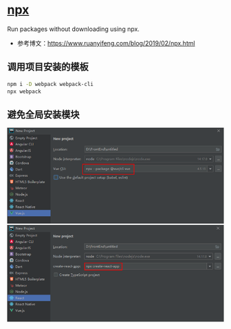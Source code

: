 # [npx](https://www.npmjs.com/package/npx)

Run packages without downloading using npx.

* 参考博文：https://www.ruanyifeng.com/blog/2019/02/npx.html

## 调用项目安装的模板
```bash
npm i -D webpack webpack-cli
npx webpack
```

## 避免全局安装模块

![](./assets/853d7013c9df4e42acdeb527914a186c.png)
![](./assets/bd8000a114cf424ca57988874a23cb4c.png)
